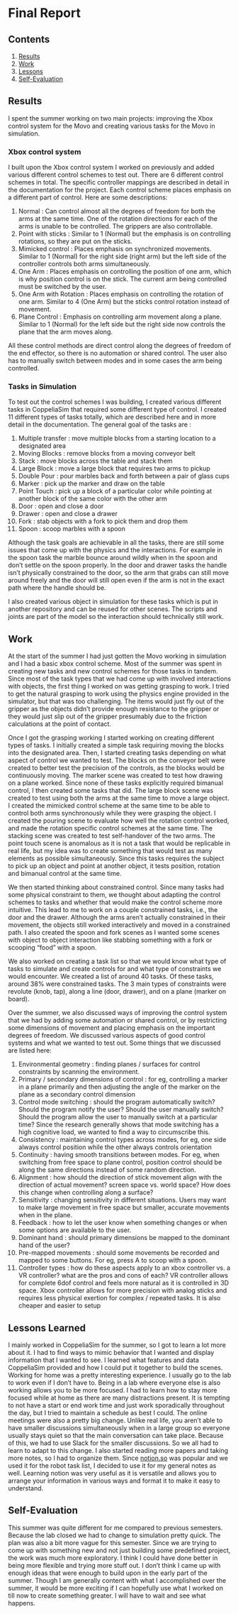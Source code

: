 # Final Report

## Contents
1. [Results](#results)
2. [Work](#work)
3. [Lessons](#lessons-learned)
4. [Self-Evaluation](#self-evaluation)

## Results

I spent the summer working on two main projects: improving the Xbox control system for the Movo and creating various tasks for the Movo in simulation.

### Xbox control system

I built upon the Xbox control system I worked on previously and added various different control schemes to test out. There are 6 different control schemes in total. The specific controller mappings are described in detail in the documentation for the project. Each control scheme places emphasis on a different part of control. Here are some descriptions:

1. Normal : Can control almost all the degrees of freedom for both the arms at the same time. One of the rotation directions for each of the arms is unable to be controlled. The grippers are also controllable.
2. Point with sticks : Similar to 1 (Normal) but the emphasis is on controlling rotations, so they are put on the sticks.
3. Mimicked control : Places emphasis on synchronized movements. Similar to 1 (Normal) for the right side (right arm) but the left side of the controller controls both arms simultaneously.
4. One Arm : Places emphasis on controlling the position of one arm, which is why position control is on the stick. The current arm being controlled must be switched by the user.
5. One Arm with Rotation : Places emphasis on controlling the rotation of one arm. Similar to 4 (One Arm) but the sticks control rotation instead of movement.
6. Plane Control : Emphasis on controlling arm movement along a plane. Similar to 1 (Normal) for the left side but the right side now controls the plane that the arm moves along.

All these control methods are direct control along the degrees of freedom of the end effector, so there is no automation or shared control. The user also has to manually switch between modes and in some cases the arm being controlled.

### Tasks in Simulation

To test out the control schemes I was building, I created various different tasks in CoppeliaSim that required some different type of control. I created 11 different types of tasks totally, which are described here and in more detail in the documentation. The general goal of the tasks are :

1. Multiple transfer : move multiple blocks from a starting location to a designated area
2. Moving Blocks : remove blocks from a moving conveyor belt
3. Stack : move blocks across the table and stack them
4. Large Block : move a large block that requires two arms to pickup
5. Double Pour : pour marbles back and forth between a pair of glass cups
6. Marker : pick up the marker and draw on the table
7. Point Touch : pick up a block of a particular color while pointing at another block of the same color with the other arm
8. Door : open and close a door
9. Drawer : open and close a drawer
10. Fork : stab objects with a fork to pick them and drop them
11. Spoon : scoop marbles with a spoon

Although the task goals are achievable in all the tasks, there are still some issues that come up with the physics and the interactions. For example in the spoon task the marble bounce around wildly when in the spoon and don’t settle on the spoon properly. In the door and drawer tasks the handle isn’t physically constrained to the door, so the arm that grabs can still move around freely and the door will still open even if the arm is not in the exact path where the handle should be.

I also created various object in simulation for these tasks which is put in another repository and can be reused for other scenes. The scripts and joints are part of the model so the interaction should technically still work.

## Work

At the start of the summer I had just gotten the Movo working in simulation and I had a basic xbox control scheme. Most of the summer was spent in creating new tasks and new control schemes for those tasks in tandem. Since most of the task types that we had come up with involved interactions with objects, the first thing I worked on was getting grasping to work. I tried to get the natural grasping to work using the physics engine provided in the simulator, but that was too challenging. The items would just fly out of the gripper as the objects didn’t provide enough resistance to the gripper or they would just slip out of the gripper presumably due to the friction calculations at the point of contact.

Once I got the grasping working I started working on creating different types of tasks. I initially created a simple task requiring moving the blocks into the designated area. Then, I started creating tasks depending on what aspect of control we wanted to test. The blocks on the conveyor belt were created to better test the precision of the controls, as the blocks would be continuously moving. The marker scene was created to test how drawing on a plane worked. Since none of these tasks explicitly required bimanual control, I then created some tasks that did. The large block scene was created to test using both the arms at the same time to move a large object. I created the mimicked control scheme at the same time to be able to control both arms synchronously while they were grasping the object. I created the pouring scene to evaluate how well the rotation control worked, and made the rotation specific control schemes at the same time. The stacking scene was created to test self-handover of the two arms. The point touch scene is anomalous as it is not a task that would be replicable in real life, but my idea was to create something that would test as many elements as possible simultaneously. Since this tasks requires the subject to pick up an object and point at another object, it tests position, rotation and bimanual control at the same time.


We then started thinking about constrained control. Since many tasks had some physical constraint to them, we thought about adapting the control schemes to tasks and whether that would make the control scheme more intuitive. This lead to me to work on a couple constrained tasks, i.e., the door and the drawer. Although the arms aren’t actually constrained in their movement, the objects still worked interactively and moved in a constrained path. I also created the spoon and fork scenes as I wanted some scenes with object to object interaction like stabbing something with a fork or scooping “food” with a spoon.

We also worked on creating a task list so that we would know what type of tasks to simulate and create controls for and what type of constraints we would encounter. We created a list of around 40 tasks. Of these tasks, around 38% were constrained tasks. The 3 main types of constraints were revolute (knob, tap), along a line (door, drawer), and on a plane (marker on board).

Over the summer, we also discussed ways of improving the control system that we had by adding some automation or shared control, or by restricting some dimensions of movement and placing emphasis on the important degrees of freedom. We discussed various aspects of good control systems and what we wanted to test out. Some things that we discussed are listed here:

1. Environmental geometry : finding planes / surfaces for control constraints by scanning the environment.
2. Primary / secondary dimensions of control : for eg, controlling a marker in a plane primarily and then adjusting the angle of the marker on the plane as a secondary control dimension
3. Control mode switching : should the program automatically switch? Should the program notify the user? Should the user manually switch? Should the program allow the user to manually switch at a particular time? Since the research generally shows that mode switching has a high cognitive load, we wanted to find a way to circumscribe this.
4. Consistency : maintaining control types across modes, for eg, one side always control position while the other always controls orientation
5. Continuity : having smooth transitions between modes. For eg, when switching from free space to plane control, position control should be along the same directions instead of some random direction.
6. Alignment : how should the direction of stick movement align with the direction of actual movement? screen space vs. world space? How does this change when controlling along a surface?
7. Sensitivity : changing sensitivity in different situations. Users may want to make large movement in free space but smaller, accurate movements when in the plane.
8. Feedback : how to let the user know when something changes or when some options are available to the user.
9. Dominant hand : should primary dimensions be mapped to the dominant hand of the user?
10. Pre-mapped movements : should some movements be recorded and mapped to some buttons. For eg, press A to scoop with a spoon.
11. Controller types : how do these aspects apply to an xbox controller vs. a VR controller? what are the pros and cons of each? VR controller allows for complete 6dof control and feels more natural as it is controlled in 3D space. Xbox controller allows for more precision with analog sticks and requires less physical exertion for complex / repeated tasks. It is also cheaper and easier to setup

## Lessons Learned

I mainly worked in CoppeliaSim for the summer, so I got to learn a lot more about it. I had to find ways to mimic behavior that I wanted and display information that I wanted to see. I learned what features and data CoppeliaSim provided and how I could put it together to build the scenes. Working for home was a pretty interesting experience. I usually go to the lab to work even if I don’t have to. Being in a lab where everyone else is also working allows you to be more focused. I had to learn how to stay more focused while at home as there are many distractions present. It is tempting to not have a start or end work time and just work sporadically throughout the day, but I tried to maintain a schedule as best I could. The online meetings were also a pretty big change. Unlike real life, you aren’t able to have smaller discussions simultaneously when in a large group so everyone usually stays quiet so that the main conversation can take place. Because of this, we had to use Slack for the smaller discussions. So we all had to learn to adapt to this change. I also started reading more papers and taking more notes, so I had to organize them. Since [notion.so](notion.so) was popular and we used it for the robot task list, I decided to use it for my general notes as well. Learning notion was very useful as it is versatile and allows you to arrange your information in various ways and format it to make it easy to understand.


## Self-Evaluation

This summer was quite different for me compared to previous semesters. Because the lab closed we had to change to simulation pretty quick. The plan was also a bit more vague for this semester. Since we are trying to come up with something new and not just building some predefined project, the work was much more exploratory. I think I could have done better in being more flexible and trying more stuff out. I don’t think I came up with enough ideas that were enough to build upon in the early part of the summer. Though I am generally content with what I accomplished over the summer, it would be more exciting if I can hopefully use what I worked on till now to create something greater. I will have to wait and see what happens.
